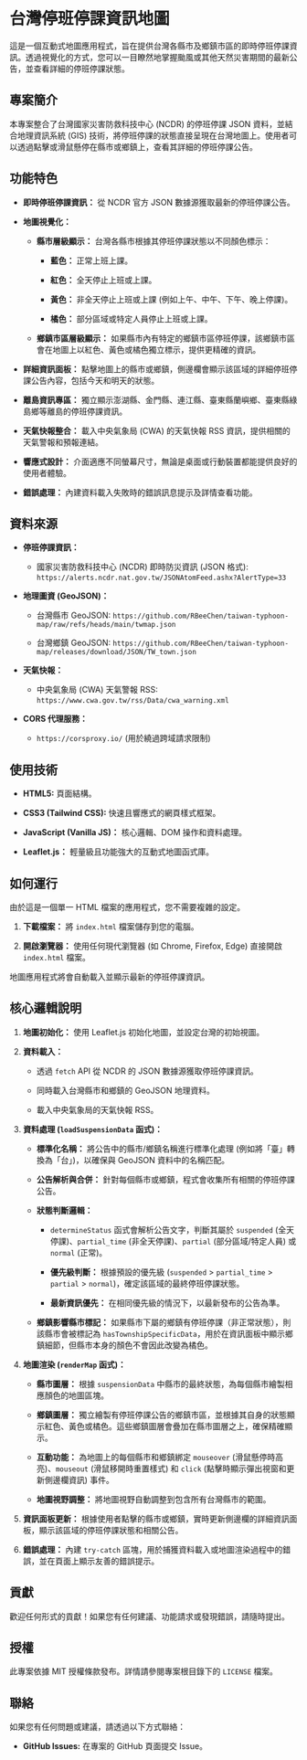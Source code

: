 # 台灣停班停課資訊地圖

這是一個互動式地圖應用程式，旨在提供台灣各縣市及鄉鎮市區的即時停班停課資訊。透過視覺化的方式，您可以一目瞭然地掌握颱風或其他天然災害期間的最新公告，並查看詳細的停班停課狀態。

## 專案簡介

本專案整合了台灣國家災害防救科技中心 (NCDR) 的停班停課 JSON 資料，並結合地理資訊系統 (GIS) 技術，將停班停課的狀態直接呈現在台灣地圖上。使用者可以透過點擊或滑鼠懸停在縣市或鄉鎮上，查看其詳細的停班停課公告。

## 功能特色

* **即時停班停課資訊：** 從 NCDR 官方 JSON 數據源獲取最新的停班停課公告。

* **地圖視覺化：**

  * **縣市層級顯示：** 台灣各縣市根據其停班停課狀態以不同顏色標示：

    * **藍色：** 正常上班上課。

    * **紅色：** 全天停止上班或上課。

    * **黃色：** 非全天停止上班或上課 (例如上午、中午、下午、晚上停課)。

    * **橘色：** 部分區域或特定人員停止上班或上課。

  * **鄉鎮市區層級顯示：** 如果縣市內有特定的鄉鎮市區停班停課，該鄉鎮市區會在地圖上以紅色、黃色或橘色獨立標示，提供更精確的資訊。

* **詳細資訊面板：** 點擊地圖上的縣市或鄉鎮，側邊欄會顯示該區域的詳細停班停課公告內容，包括今天和明天的狀態。

* **離島資訊專區：** 獨立顯示澎湖縣、金門縣、連江縣、臺東縣蘭嶼鄉、臺東縣綠島鄉等離島的停班停課資訊。

* **天氣快報整合：** 載入中央氣象局 (CWA) 的天氣快報 RSS 資訊，提供相關的天氣警報和預報連結。

* **響應式設計：** 介面適應不同螢幕尺寸，無論是桌面或行動裝置都能提供良好的使用者體驗。

* **錯誤處理：** 內建資料載入失敗時的錯誤訊息提示及詳情查看功能。

## 資料來源

* **停班停課資訊：**

  * 國家災害防救科技中心 (NCDR) 即時防災資訊 (JSON 格式): `https://alerts.ncdr.nat.gov.tw/JSONAtomFeed.ashx?AlertType=33`

* **地理圖資 (GeoJSON)：**

  * 台灣縣市 GeoJSON: `https://github.com/RBeeChen/taiwan-typhoon-map/raw/refs/heads/main/twmap.json`

  * 台灣鄉鎮 GeoJSON: `https://github.com/RBeeChen/taiwan-typhoon-map/releases/download/JSON/TW_town.json`

* **天氣快報：**

  * 中央氣象局 (CWA) 天氣警報 RSS: `https://www.cwa.gov.tw/rss/Data/cwa_warning.xml`

* **CORS 代理服務：**

  * `https://corsproxy.io/` (用於繞過跨域請求限制)

## 使用技術

* **HTML5:** 頁面結構。

* **CSS3 (Tailwind CSS):** 快速且響應式的網頁樣式框架。

* **JavaScript (Vanilla JS)：** 核心邏輯、DOM 操作和資料處理。

* **Leaflet.js：** 輕量級且功能強大的互動式地圖函式庫。

## 如何運行

由於這是一個單一 HTML 檔案的應用程式，您不需要複雜的設定。

1. **下載檔案：** 將 `index.html` 檔案儲存到您的電腦。

2. **開啟瀏覽器：** 使用任何現代瀏覽器 (如 Chrome, Firefox, Edge) 直接開啟 `index.html` 檔案。

地圖應用程式將會自動載入並顯示最新的停班停課資訊。

## 核心邏輯說明

1. **地圖初始化：** 使用 Leaflet.js 初始化地圖，並設定台灣的初始視圖。

2. **資料載入：**

   * 透過 `fetch` API 從 NCDR 的 JSON 數據源獲取停班停課資訊。

   * 同時載入台灣縣市和鄉鎮的 GeoJSON 地理資料。

   * 載入中央氣象局的天氣快報 RSS。

3. **資料處理 (`loadSuspensionData` 函式)：**

   * **標準化名稱：** 將公告中的縣市/鄉鎮名稱進行標準化處理 (例如將「臺」轉換為「台」)，以確保與 GeoJSON 資料中的名稱匹配。

   * **公告解析與合併：** 針對每個縣市或鄉鎮，程式會收集所有相關的停班停課公告。

   * **狀態判斷邏輯：**

     * `determineStatus` 函式會解析公告文字，判斷其屬於 `suspended` (全天停課)、`partial_time` (非全天停課)、`partial` (部分區域/特定人員) 或 `normal` (正常)。

     * **優先級判斷：** 根據預設的優先級 (`suspended` > `partial_time` > `partial` > `normal`)，確定該區域的最終停班停課狀態。

     * **最新資訊優先：** 在相同優先級的情況下，以最新發布的公告為準。

   * **鄉鎮影響縣市標記：** 如果縣市下屬的鄉鎮有停班停課（非正常狀態），則該縣市會被標記為 `hasTownshipSpecificData`，用於在資訊面板中顯示鄉鎮細節，但縣市本身的顏色不會因此改變為橘色。

4. **地圖渲染 (`renderMap` 函式)：**

   * **縣市圖層：** 根據 `suspensionData` 中縣市的最終狀態，為每個縣市繪製相應顏色的地圖區塊。

   * **鄉鎮圖層：** 獨立繪製有停班停課公告的鄉鎮市區，並根據其自身的狀態顯示紅色、黃色或橘色。這些鄉鎮圖層會疊加在縣市圖層之上，確保精確顯示。

   * **互動功能：** 為地圖上的每個縣市和鄉鎮綁定 `mouseover` (滑鼠懸停時高亮)、`mouseout` (滑鼠移開時重置樣式) 和 `click` (點擊時顯示彈出視窗和更新側邊欄資訊) 事件。

   * **地圖視野調整：** 將地圖視野自動調整到包含所有台灣縣市的範圍。

5. **資訊面板更新：** 根據使用者點擊的縣市或鄉鎮，實時更新側邊欄的詳細資訊面板，顯示該區域的停班停課狀態和相關公告。

6. **錯誤處理：** 內建 `try-catch` 區塊，用於捕獲資料載入或地圖渲染過程中的錯誤，並在頁面上顯示友善的錯誤提示。

## 貢獻

歡迎任何形式的貢獻！如果您有任何建議、功能請求或發現錯誤，請隨時提出。

## 授權

此專案依據 MIT 授權條款發布。詳情請參閱專案根目錄下的 `LICENSE` 檔案。

## 聯絡

如果您有任何問題或建議，請透過以下方式聯絡：

* **GitHub Issues:** 在專案的 GitHub 頁面提交 Issue。
